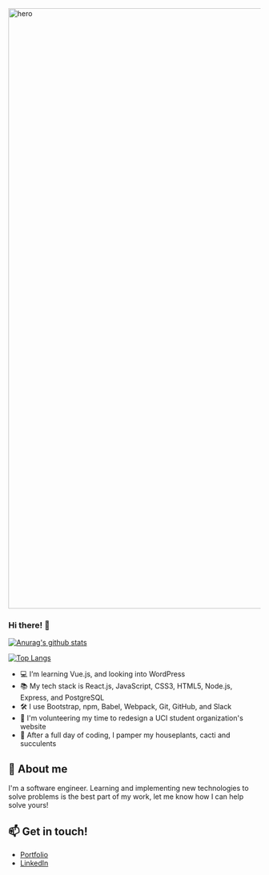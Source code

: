 <img src="https://user-images.githubusercontent.com/61361957/103114634-42dcf800-4614-11eb-98da-67519ed46361.jpg" width="1200" alt="hero" />

### Hi there! 👋

[![Anurag's github stats](https://github-readme-stats.vercel.app/api?username=johnnguyencodes&count_private=true&show_icons=true&theme=vue&hide=stars,issues,contribs)](https://github.com/anuraghazra/github-readme-stats)

[![Top Langs](https://github-readme-stats.vercel.app/api/top-langs/?username=johnnguyencodes&layout=compact&theme=vue)](https://github.com/anuraghazra/github-readme-stats)


- 💻 I’m learning Vue.js, and looking into WordPress
- 📚 My tech stack is React.js, JavaScript, CSS3, HTML5, Node.js, Express, and PostgreSQL
- 🛠 I use Bootstrap, npm, Babel, Webpack, Git, GitHub, and Slack
- 👐 I'm volunteering my time to redesign a UCI student organization's website 
- 🍃 After a full day of coding, I pamper my houseplants, cacti and succulents

## 💬 About me

I'm a software engineer.  Learning and implementing new technologies to solve problems is the best part of my work, let me know how I can help solve yours!  

## 📫 Get in touch!

- [Portfolio](https://johnnguyencodes.com)
- [LinkedIn](https://linkedin.com/in/johnnguyencodes)
